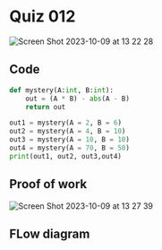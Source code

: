 # Quiz 012
<img width="max" alt="Screen Shot 2023-10-09 at 13 22 28" src="https://github.com/hasmhib/unit1-2024/assets/142870448/d96863e8-8ff6-449e-b1cc-2d25f47cb72a">

## Code
```.py
def mystery(A:int, B:int):
    out = (A * B) - abs(A - B)
    return out

out1 = mystery(A = 2, B = 6)
out2 = mystery(A = 4, B = 10)
out3 = mystery(A = 10, B = 10)
out4 = mystery(A = 70, B = 50)
print(out1, out2, out3,out4)
```

## Proof of work
<img width="max" alt="Screen Shot 2023-10-09 at 13 27 39" src="https://github.com/hasmhib/unit1-2024/assets/142870448/ff927022-7d51-47ea-a681-9694091565b1">

## FLow diagram
